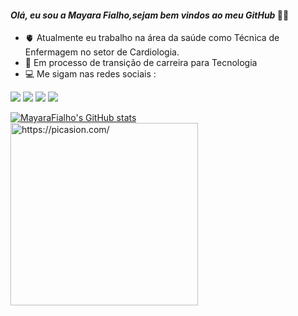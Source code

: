 #### *Olá, eu sou a Mayara Fialho,sejam bem vindos ao meu GitHub* 👩‍💻

- 🫀 Atualmente eu trabalho na área da saúde como Técnica de Enfermagem no setor de Cardiologia.
- 🚀 Em processo de transição de carreira para Tecnologia
- 💻 Me sigam nas redes sociais :

<div>
 	<a href="https://linkedin.com/in/mayara-f-leite/" target="_blank"><img src="https://img.shields.io/badge/LinkedIn-0077B5?style=for-the-badge&logo=linkedin&logoColor=white" target="_blank"></a>
<a href="https://discord.gg/yubXXd3y" target="_blank"><img src="https://img.shields.io/badge/Discord-7289DA?style=for-the-badge&logo= discord&logoColor=white" target="_blank"></a>
  <a href = "https://www.facebook.com/mayara.fialho.3363"><img src="https://img.shields.io/badge/Facebook-1877F2?style=for-the-badge&logo=facebook&logoColor=white" target="_blank"></a>
  <a href="https://www.instagram.com/mayarafialho.leite/" target="_blank"><img src="https://img.shields.io/badge/Instagram-%23E4405F.svg?style=for-the-badge&logo=Instagram&logoColor=white" target="_blank"></a>
</div>

[![MayaraFialho's GitHub stats](https://github-readme-stats.vercel.app/api?username=MayaraFialho&show_icons=true&theme=dracula)](https://github.com/MayaraFialho/github-readme-stats) <a href="https://picasion.com/"><img src="https://i.picasion.com/pic92/cc2a28df62f287a3215c1d6e49c96c4d.gif" width="300" height="292" border="0" alt="https://picasion.com/" /></a><br />  
</div>
